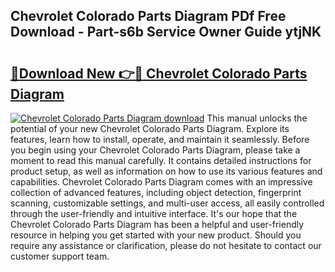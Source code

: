 ## Chevrolet Colorado Parts Diagram PDf Free Download - Part-s6b Service Owner Guide ytjNK

# <h2><a href="http://dfquzai.blite.top/?on=Chevrolet+Colorado+Parts+Diagram">🔗Download New 👉🔴 Chevrolet Colorado Parts Diagram</a></h2>

[![Chevrolet Colorado Parts Diagram download](https://i.imgur.com/lujVjoI.png)](http://dfquzai.blite.top/?on=Chevrolet+Colorado+Parts+Diagram)
This manual unlocks the potential of your new Chevrolet Colorado Parts Diagram. Explore its features, learn how to install, operate, and maintain it seamlessly. Before you begin using your Chevrolet Colorado Parts Diagram, please take a moment to read this manual carefully. It contains detailed instructions for product setup, as well as information on how to use its various features and capabilities. Chevrolet Colorado Parts Diagram comes with an impressive collection of advanced features, including object detection, fingerprint scanning, customizable settings, and multi-user access, all easily controlled through the user-friendly and intuitive interface. It's our hope that the Chevrolet Colorado Parts Diagram has been a helpful and user-friendly resource in helping you get started with your new product. Should you require any assistance or clarification, please do not hesitate to contact our customer support team.
